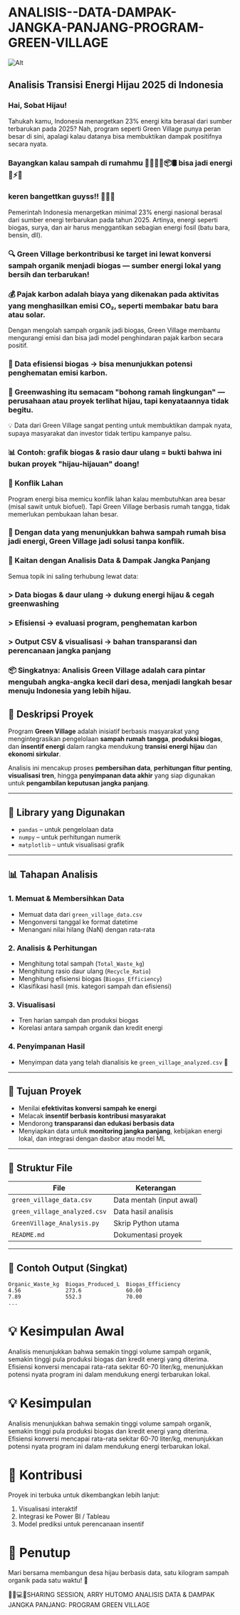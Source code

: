 # ANALISIS--DATA-DAMPAK-JANGKA-PANJANG-PROGRAM-GREEN-VILLAGE
![Alt](https://github.com/ulanndari/ANALISIS--DATA-DAMPAK-JANGKA-PANJANG-PROGRAM-GREEN-VILLAGE/blob/main/green_village.jpg.png?raw=true)
## Analisis Transisi Energi Hijau 2025 di Indonesia
### Hai, Sobat Hijau!
Tahukah kamu, Indonesia menargetkan 23% energi kita berasal dari sumber terbarukan pada 2025? Nah, program seperti Green Village punya peran besar di sini, apalagi kalau datanya bisa membuktikan dampak positifnya secara nyata. 
### Bayangkan kalau sampah di rumahmu 🍌🥬🍂🧴📦🛢️ bisa jadi energi 🔋⚡🔥
### keren bangettkan guyss!! 💪😄🌈
Pemerintah Indonesia menargetkan minimal 23% energi nasional berasal dari sumber energi terbarukan pada tahun 2025. Artinya, energi seperti biogas, surya, dan air harus menggantikan sebagian energi fosil (batu bara, bensin, dll).
### 🔍 Green Village berkontribusi ke target ini lewat konversi sampah organik menjadi biogas — sumber energi lokal yang bersih dan terbarukan!
### 💰 Pajak karbon adalah biaya yang dikenakan pada aktivitas yang menghasilkan emisi CO₂, seperti membakar batu bara atau solar.
Dengan mengolah sampah organik jadi biogas, Green Village membantu mengurangi emisi dan bisa jadi model penghindaran pajak karbon secara positif.
### 🔎 Data efisiensi biogas → bisa menunjukkan potensi penghematan emisi karbon.
### 🧼 Greenwashing itu semacam "bohong ramah lingkungan" — perusahaan atau proyek terlihat hijau, tapi kenyataannya tidak begitu.
💡 Data dari Green Village sangat penting untuk membuktikan dampak nyata, supaya masyarakat dan investor tidak tertipu kampanye palsu.
### 📊 Contoh: grafik biogas & rasio daur ulang = bukti bahwa ini bukan proyek "hijau-hijauan" doang!
### 🌾 Konflik Lahan
Program energi bisa memicu konflik lahan kalau membutuhkan area besar (misal sawit untuk biofuel). Tapi Green Village berbasis rumah tangga, tidak memerlukan pembukaan lahan besar.
### 🚀 Dengan data yang menunjukkan bahwa sampah rumah bisa jadi energi, Green Village jadi solusi tanpa konflik.

### 🔄 Kaitan dengan Analisis Data & Dampak Jangka Panjang
Semua topik ini saling terhubung lewat data:
### > Data biogas & daur ulang → dukung energi hijau & cegah greenwashing
### > Efisiensi → evaluasi program, penghematan karbon
### > Output CSV & visualisasi → bahan transparansi dan perencanaan jangka panjang

### 📦 Singkatnya: Analisis Green Village adalah cara pintar mengubah angka-angka kecil dari desa, menjadi langkah besar menuju Indonesia yang lebih hijau.

## 📘 Deskripsi Proyek

Program **Green Village** adalah inisiatif berbasis masyarakat yang mengintegrasikan pengelolaan **sampah rumah tangga**, **produksi biogas**, dan **insentif energi** dalam rangka mendukung **transisi energi hijau** dan **ekonomi sirkular**.

Analisis ini mencakup proses **pembersihan data**, **perhitungan fitur penting**, **visualisasi tren**, hingga **penyimpanan data akhir** yang siap digunakan untuk **pengambilan keputusan jangka panjang**.

---

## 🧰 Library yang Digunakan

- `pandas` – untuk pengelolaan data
- `numpy` – untuk perhitungan numerik
- `matplotlib` – untuk visualisasi grafik

---

## 📊 Tahapan Analisis

### 1. Memuat & Membersihkan Data
- Memuat data dari `green_village_data.csv`
- Mengonversi tanggal ke format datetime
- Menangani nilai hilang (NaN) dengan rata-rata

### 2. Analisis & Perhitungan
- Menghitung total sampah (`Total_Waste_kg`)
- Menghitung rasio daur ulang (`Recycle_Ratio`)
- Menghitung efisiensi biogas (`Biogas_Efficiency`)
- Klasifikasi hasil (mis. kategori sampah dan efisiensi)

### 3. Visualisasi
- Tren harian sampah dan produksi biogas
- Korelasi antara sampah organik dan kredit energi

### 4. Penyimpanan Hasil
- Menyimpan data yang telah dianalisis ke `green_village_analyzed.csv` 💾

---

## 🎯 Tujuan Proyek

- Menilai **efektivitas konversi sampah ke energi**
- Melacak **insentif berbasis kontribusi masyarakat**
- Mendorong **transparansi dan edukasi berbasis data**
- Menyiapkan data untuk **monitoring jangka panjang**, kebijakan energi lokal, dan integrasi dengan dasbor atau model ML

---

## 📁 Struktur File

| File | Keterangan |
|------|------------|
| `green_village_data.csv` | Data mentah (input awal) |
| `green_village_analyzed.csv` | Data hasil analisis |
| `GreenVillage_Analysis.py` | Skrip Python utama |
| `README.md` | Dokumentasi proyek |

---

## 🚀 Contoh Output (Singkat)

```text
Organic_Waste_kg  Biogas_Produced_L  Biogas_Efficiency
4.56              273.6              60.00
7.89              552.3              70.00
...

```

# 💡 Kesimpulan Awal
Analisis menunjukkan bahwa semakin tinggi volume sampah organik, semakin tinggi pula produksi biogas dan kredit energi yang diterima.
Efisiensi konversi mencapai rata-rata sekitar 60-70 liter/kg, menunjukkan potensi nyata program ini dalam mendukung energi terbarukan lokal.

# 💡 Kesimpulan
Analisis menunjukkan bahwa semakin tinggi volume sampah organik, semakin tinggi pula produksi biogas dan kredit energi yang diterima.
Efisiensi konversi mencapai rata-rata sekitar 60-70 liter/kg, menunjukkan potensi nyata program ini dalam mendukung energi terbarukan lokal.

# 🙌 Kontribusi
Proyek ini terbuka untuk dikembangkan lebih lanjut:
1. Visualisasi interaktif
2. Integrasi ke Power BI / Tableau
3. Model prediksi untuk perencanaan insentif

# 🐢 Penutup
Mari bersama membangun desa hijau berbasis data, satu kilogram sampah organik pada satu waktu! 🌿

👨‍🏫💻📝SHARING SESSION, ARRY HUTOMO ANALISIS DATA & DAMPAK JANGKA PANJANG: PROGRAM GREEN VILLAGE

